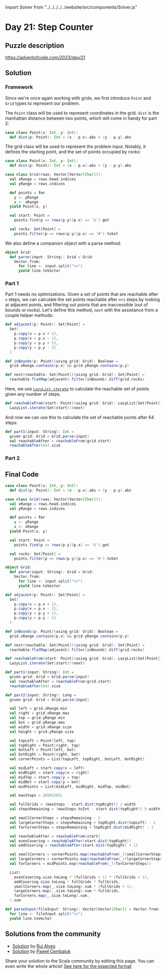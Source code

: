 import Solver from "../../../../../website/src/components/Solver.js"

# Day 21: Step Counter

## Puzzle description

https://adventofcode.com/2023/day/21

## Solution

### Framework

Since we're once again working with grids, we first introduce `Point` and `Grid` types to represent our problem.

The `Point` class will be used to represent coordinates in the grid. `dist` is the manhattan distance between two points, which will come in handy for part 2:

```scala
case class Point(x: Int, y: Int):
  def dist(p: Point): Int = (x - p.x).abs + (y - p.y).abs
```

The grid class will be used to represent the problem input.
Notably, it defines the starting point, and the set of points occupied by rocks:

```scala
case class Point(x: Int, y: Int):
  def dist(p: Point): Int = (x - p.x).abs + (y - p.y).abs

case class Grid(rows: Vector[Vector[Char]]):
  val xRange = rows.head.indices
  val yRange = rows.indices

  def points = for
    y <- yRange
    x <- xRange
  yield Point(x, y)

  val start: Point =
    points.find(p => rows(p.y)(p.x) == 'S').get

  val rocks: Set[Point] =
    points.filter(p => rows(p.y)(p.x) == '#').toSet
```

We also define a companion object with a parse method:

```scala
object Grid:
  def parse(input: String): Grid = Grid:
    Vector.from:
      for line <- input.split("\n")
      yield line.toVector
```

### Part 1

Part 1 needs no optimizations. Given a set of points that are reachable after `n` steps, we can calculate the set points reachable after `n+1` steps by looking at adjacent points, and filtering out points that are inaccessible (out of bounds or rocks). Let's define this method, `next` with the assistance from a couple helper methods:

```scala
def adjacent(p: Point): Set[Point] =
  Set(
    p.copy(x = p.x + 1),
    p.copy(x = p.x - 1),
    p.copy(y = p.y + 1),
    p.copy(y = p.y - 1)
  )

def inBounds(p: Point)(using grid: Grid): Boolean =
  grid.xRange.contains(p.x) && grid.yRange.contains(p.y)

def next(reachable: Set[Point])(using grid: Grid): Set[Point] =
  reachable.flatMap(adjacent).filter(inBounds).diff(grid.rocks)
```

Here, we use [`LazyList.iterate`](https://www.scala-lang.org/api/current/scala/collection/immutable/LazyList$.html#iterate-fffff834) to calculate the reachable set of points given any number of steps.

```scala
def reachableFrom(start: Point)(using grid: Grid): LazyList[Set[Point]] =
  LazyList.iterate(Set(start))(next)
```

And now we can use this to calculate the set of reachable points after 64 steps:

```scala
def part1(input: String): Int =
  given grid: Grid = Grid.parse(input)
  val reachableAfter = reachableFrom(grid.start)
  reachableAfter(64).size
```

### Part 2

## Final Code

```scala
case class Point(x: Int, y: Int):
  def dist(p: Point): Int = (x - p.x).abs + (y - p.y).abs

case class Grid(rows: Vector[Vector[Char]]):
  val xRange = rows.head.indices
  val yRange = rows.indices

  def points = for
    y <- yRange
    x <- xRange
  yield Point(x, y)

  val start: Point =
    points.find(p => rows(p.y)(p.x) == 'S').get

  val rocks: Set[Point] =
    points.filter(p => rows(p.y)(p.x) == '#').toSet

object Grid:
  def parse(input: String): Grid = Grid:
    Vector.from:
      for line <- input.split("\n")
      yield line.toVector

def adjacent(p: Point): Set[Point] =
  Set(
    p.copy(x = p.x + 1),
    p.copy(x = p.x - 1),
    p.copy(y = p.y + 1),
    p.copy(y = p.y - 1)
  )

def inBounds(p: Point)(using grid: Grid): Boolean =
  grid.xRange.contains(p.x) && grid.yRange.contains(p.y)

def next(reachable: Set[Point])(using grid: Grid): Set[Point] =
  reachable.flatMap(adjacent).filter(inBounds).diff(grid.rocks)

def reachableFrom(start: Point)(using grid: Grid): LazyList[Set[Point]] =
  LazyList.iterate(Set(start))(next)

def part1(input: String): Int =
  given grid: Grid = Grid.parse(input)
  val reachableAfter = reachableFrom(grid.start)
  reachableAfter(64).size

def part2(input: String): Long =
  given grid: Grid = Grid.parse(input)

  val left = grid.xRange.min
  val right = grid.xRange.max
  val top = grid.yRange.min
  val bot = grid.yRange.max
  val width = grid.xRange.size
  val height = grid.yRange.size

  val topLeft = Point(left, top)
  val topRight = Point(right, top)
  val botLeft = Point(left, bot)
  val botRight = Point(right, bot)
  val cornerPoints = List(topLeft, topRight, botLeft, botRight)

  val midLeft = start.copy(x = left)
  val midRight = start.copy(x = right)
  val midTop = start.copy(y = top)
  val midBot = start.copy(y = bot)
  val midPoints = List(midLeft, midRight, midTop, midBot)

  val maxSteps = 26501365L

  val fullGrids = (maxSteps - start.dist(topRight)) / width
  val stepsRemaining = (maxSteps.toInt - start.dist(topRight)) % width

  val smallCornerSteps = stepsRemaining - 2
  val largeCornerSteps = stepsRemaining + topRight.dist(topLeft) - 1
  val farCornerSteps = stepsRemaining + topRight.dist(midRight) - 1

  val reachableAfter = reachableFrom(start)
  val evenCovering = reachableAfter(start.dist(topRight))
  val oddCovering = reachableAfter(start.dist(topRight) + 1)

  val smallCorners = cornerPoints.map(reachableFrom(_)(smallCornerSteps))
  val largeCorners = cornerPoints.map(reachableFrom(_)(largeCornerSteps))
  val farCorners = midPoints.map(reachableFrom(_)(farCornerSteps))

  List(
    evenCovering.size.toLong * (fullGrids + 1) * (fullGrids + 1),
    oddCovering.size.toLong * fullGrids * fullGrids,
    smallCorners.map(_.size.toLong).sum * (fullGrids + 1),
    largeCorners.map(_.size.toLong).sum * fullGrids,
    farCorners.map(_.size.toLong).sum,
  ).sum

def parseInput(fileInput: String): Vector[Vector[Char]] = Vector.from:
  for line <- fileInput.split("\n")
  yield line.toVector
```


## Solutions from the community

- [Solution](https://github.com/xRuiAlves/advent-of-code-2023/blob/main/Day21.scala) by [Rui Alves](https://github.com/xRuiAlves/)
- [Solution](https://github.com/AvaPL/Advent-of-Code-2023/tree/main/src/main/scala/day21) by [Paweł Cembaluk](https://github.com/AvaPL)

Share your solution to the Scala community by editing this page.
You can even write the whole article! [See here for the expected format](https://github.com/scalacenter/scala-advent-of-code/discussions/424)
